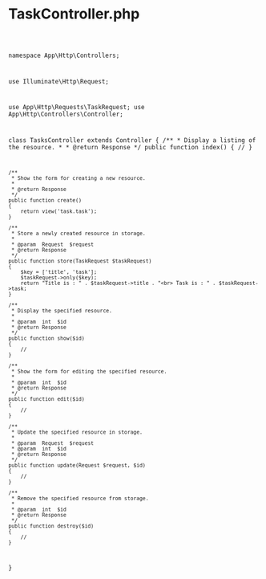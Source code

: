 # TaskController.php #

<code>


namespace App\Http\Controllers;

use Illuminate\Http\Request;

use App\Http\Requests\TaskRequest;
use App\Http\Controllers\Controller;

class TasksController extends Controller
{
    /**
     * Display a listing of the resource.
     *
     * @return Response
     */
    public function index()
    {
        //
    }

    /**
     * Show the form for creating a new resource.
     *
     * @return Response
     */
    public function create()
    {
        return view('task.task');
    }

    /**
     * Store a newly created resource in storage.
     *
     * @param  Request  $request
     * @return Response
     */
    public function store(TaskRequest $taskRequest)
    {
        $key = ['title', 'task'];
        $taskRequest->only($key);
        return "Title is : " . $taskRequest->title . "<br> Task is : " . $taskRequest->task;
    }

    /**
     * Display the specified resource.
     *
     * @param  int  $id
     * @return Response
     */
    public function show($id)
    {
        //
    }

    /**
     * Show the form for editing the specified resource.
     *
     * @param  int  $id
     * @return Response
     */
    public function edit($id)
    {
        //
    }

    /**
     * Update the specified resource in storage.
     *
     * @param  Request  $request
     * @param  int  $id
     * @return Response
     */
    public function update(Request $request, $id)
    {
        //
    }

    /**
     * Remove the specified resource from storage.
     *
     * @param  int  $id
     * @return Response
     */
    public function destroy($id)
    {
        //
    }
}

</code>
